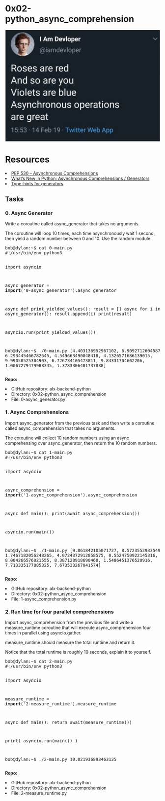 <h1>0x02-python_async_comprehension</h1>
<img src='img/python.png'>

<h1>Resources</h1>
<li><a href="https://intranet.alxswe.com/rltoken/hlwtED-iLsdORSgly8DsyQ">PEP 530 – Asynchronous Comprehensions</a></li>
<li><a href="https://intranet.alxswe.com/rltoken/0OkbObYzCKtO7ZUAxfKvkw">What’s New in Python: Asynchronous Comprehensions / Generators</a></li>
<li><a href="https://intranet.alxswe.com/rltoken/l4Fnno568VbVIn9GvrFVtQ">Type-hints for generators</a></li>

<h2>Tasks</h2>
<h3>0. Async Generator</h3>
<p>
Write a coroutine called async_generator that takes no arguments.
</p>
<p>
The coroutine will loop 10 times, each time asynchronously wait 1 second, then yield a random number between 0 and 10. Use the random module.
</p>
<pre>
bob@dylan:~$ cat 0-main.py
#!/usr/bin/env python3

import asyncio

async_generator = __import__('0-async_generator').async_generator

async def print_yielded_values():
    result = []
    async for i in async_generator():
        result.append(i)
    print(result)

asyncio.run(print_yielded_values())

bob@dylan:~$ ./0-main.py
[4.403136952967102, 6.9092712604587465, 6.293445466782645, 4.549663490048418, 4.1326571686139015, 9.99058525304903, 6.726734105473811, 9.84331704602206, 1.0067279479988345, 1.3783306401737838]
</pre>
<b>Repo:</b>

<li>GitHub repository: alx-backend-python</li>
<li>Directory: 0x02-python_async_comprehension</li>
<li>File: 0-async_generator.py</li>
  
<h3>1. Async Comprehensions</h3>
<p>
Import async_generator from the previous task and then write a coroutine called async_comprehension that takes no arguments.
</p>
<p>
The coroutine will collect 10 random numbers using an async comprehensing over async_generator, then return the 10 random numbers.
</p>
<pre>
bob@dylan:~$ cat 1-main.py
#!/usr/bin/env python3

import asyncio

async_comprehension = __import__('1-async_comprehension').async_comprehension


async def main():
    print(await async_comprehension())

asyncio.run(main())

bob@dylan:~$ ./1-main.py
[9.861842105071727, 8.572355293354995, 1.7467182056248265, 4.0724372912858575, 0.5524750922145316, 8.084266576021555, 8.387128918690468, 1.5486451376520916, 7.713335177885325, 7.673533267041574]
</pre>
<b>Repo:</b>

<li>GitHub repository: alx-backend-python</li>
<li>Directory: 0x02-python_async_comprehension</li>
<li>File: 1-async_comprehension.py</li>
  
<h3>2. Run time for four parallel comprehensions</h3>
<p>
Import async_comprehension from the previous file and write a measure_runtime coroutine that will execute async_comprehension four times in parallel using asyncio.gather.
</p>
<p>
measure_runtime should measure the total runtime and return it.
</p>
<p>
Notice that the total runtime is roughly 10 seconds, explain it to yourself.
</p>
<pre>
bob@dylan:~$ cat 2-main.py
#!/usr/bin/env python3

import asyncio


measure_runtime = __import__('2-measure_runtime').measure_runtime


async def main():
    return await(measure_runtime())

print(
    asyncio.run(main())
)

bob@dylan:~$ ./2-main.py
10.021936893463135
</pre>
<b>Repo:</b>

<li>GitHub repository: alx-backend-python</li>
<li>Directory: 0x02-python_async_comprehension</li>
<li>File: 2-measure_runtime.py</li>